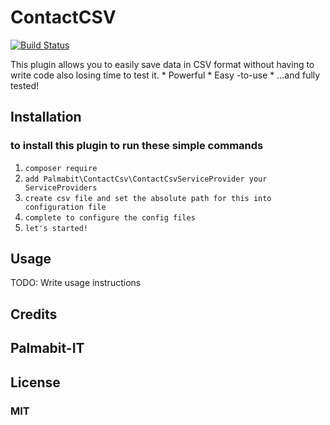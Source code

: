 # ContactCSV

[![Build Status](https://travis-ci.org/Palmabit-IT/ContactCsv.svg?branch=master)](https://travis-ci.org/Palmabit-IT/ContactCsv)

 This plugin allows you to easily save data in CSV format without having to write code also losing time to test it.
     *   Powerful
     *   Easy -to-use
     *   ...and fully tested!

## Installation

### to install this plugin to run these simple commands

1. `composer require`
2. `add Palmabit\ContactCsv\ContactCsvServiceProvider your ServiceProviders`
3. `create csv file and set the absolute path for this into configuration file`
4. `complete to configure the config files`
5. `let's started!`

## Usage

TODO: Write usage instructions

## Credits

## Palmabit-IT

## License

### MIT